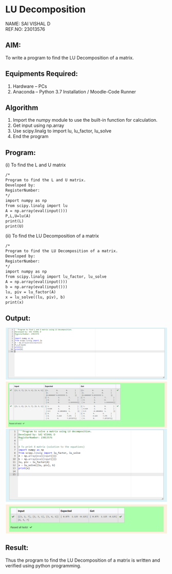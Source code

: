 # LU Decomposition 
NAME: SAI VISHAL D<BR>
REF.NO: 23013576
## AIM:
To write a program to find the LU Decomposition of a matrix.

## Equipments Required:
1. Hardware – PCs
2. Anaconda – Python 3.7 Installation / Moodle-Code Runner

## Algorithm
1. Import the numpy module to use the built-in function for calculation.
2. Get input using np.array
3. Use scipy.linalg to import lu, lu_factor, lu_solve
4. End the program

## Program:
(i) To find the L and U matrix
```
/*
Program to find the L and U matrix.
Developed by: 
RegisterNumber: 
*/
import numpy as np
from scipy.linalg import lu
A = np.array(eval(input()))
P,L,U=lu(A)
print(L)
print(U)
```
(ii) To find the LU Decomposition of a matrix
```
/*
Program to find the LU Decomposition of a matrix.
Developed by: 
RegisterNumber: 
*/
import numpy as np
from scipy.linalg import lu_factor, lu_solve
A = np.array(eval(input()))
b = np.array(eval(input()))
lu, piv = lu_factor(A)
x = lu_solve((lu, piv), b)
print(x)

```

## Output:
![Alt text](<Screenshot 2023-12-30 193243.png>)
![Alt text](<Screenshot 2023-12-30 193311.png>)

## Result:
Thus the program to find the LU Decomposition of a matrix is written and verified using python programming.

